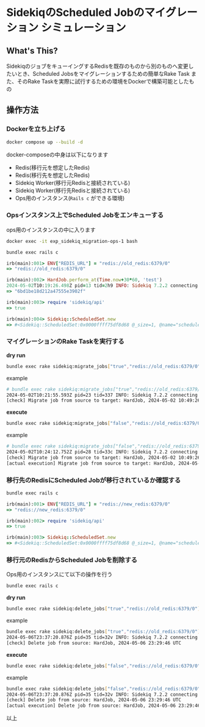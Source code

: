 # SidekiqのScheduled Jobのマイグレーション シミュレーション
## What's This?
SidekiqのジョブをキューイングするRedisを既存のものから別のものへ変更したいとき、Scheduled Jobsをマイグレーションするための簡単なRake Task
また、そのRake Taskを実際に試行するための環境をDockerで構築可能としたもの

## 操作方法

### Dockerを立ち上げる

```sh
docker compose up --build -d
```

docker-composeの中身は以下になります
- Redis(移行元を想定したRedis)
- Redis(移行先を想定したRedis)
- Sidekiq Worker(移行元Redisと接続されている)
- Sidekiq Worker(移行先Redisと接続されている)
- Ops用のインスタンス(`Rails c` ができる環境)

### Opsインスタンス上でScheduled Jobをエンキューする

ops用のインスタンスの中に入ります
```sh
docker exec -it exp_sidekiq_migration-ops-1 bash
```

```sh
bundle exec rails c
```

```ruby
irb(main):001> ENV["REDIS_URL"] = "redis://old_redis:6379/0"
=> "redis://old_redis:6379/0"

irb(main):002> HardJob.perform_at(Time.now+30*60, 'test')
2024-05-02T10:19:26.498Z pid=13 tid=2h9 INFO: Sidekiq 7.2.2 connecting to Redis with options {:size=>10, :pool_name=>"internal", :url=>"redis://old_redis:6379/0"}
=> "6bd1be18d212a47555e3902f"

irb(main):003> require 'sidekiq/api'
=> true

irb(main):004> Sidekiq::ScheduledSet.new
=> #<Sidekiq::ScheduledSet:0x0000ffff75df8d68 @_size=1, @name="schedule">
```


### マイグレーションのRake Taskを実行する
**dry run**
```sh
bundle exec rake sidekiq:migrate_jobs["true","redis://old_redis:6379/0","redis://new_redis:6379/0"]
```

example
```sh
# bundle exec rake sidekiq:migrate_jobs["true","redis://old_redis:6379/0","redis://new_redis:6379/0"]
2024-05-02T10:21:55.593Z pid=23 tid=337 INFO: Sidekiq 7.2.2 connecting to Redis with options {:size=>10, :pool_name=>"internal", :url=>"redis://old_redis:6379/0"}
[check] Migrate job from source to target: HardJob, 2024-05-02 10:49:26 UTC # Log from rake task. it'll show each scheduled job.
```

**execute**
```sh
bundle exec rake sidekiq:migrate_jobs["false","redis://old_redis:6379/0","redis://new_redis:6379/0"]
```

example
```sh
# bundle exec rake sidekiq:migrate_jobs["false","redis://old_redis:6379/0","redis://new_redis:6379/0"]
2024-05-02T10:24:12.752Z pid=28 tid=33c INFO: Sidekiq 7.2.2 connecting to Redis with options {:size=>10, :pool_name=>"internal", :url=>"redis://old_redis:6379/0"}
[check] Migrate job from source to target: HardJob, 2024-05-02 10:49:26 UTC
[actual execution] Migrate job from source to target: HardJob, 2024-05-02 10:49:26 UTC
```

### 移行先のRedisにScheduled Jobが移行されているか確認する


```sh
bundle exec rails c
```

```ruby
irb(main):001> ENV["REDIS_URL"] = "redis://new_redis:6379/0"
=> "redis://new_redis:6379/0"

irb(main):002> require 'sidekiq/api'
=> true

irb(main):003> Sidekiq::ScheduledSet.new
=> #<Sidekiq::ScheduledSet:0x0000ffff75df8d68 @_size=1, @name="schedule"> ## sizeが想定したsizeかどうか確認
```

### 移行元のRedisからScheduled Jobを削除する

Ops用のインスタンスにて以下の操作を行う

```sh
bundle exec rails c
```

**dry run**
```sh
bundle exec rake sidekiq:delete_jobs["true","redis://old_redis:6379/0"]
```

example
```sh
bundle exec rake sidekiq:delete_jobs["true","redis://old_redis:6379/0"]
2024-05-06T23:37:20.876Z pid=35 tid=32v INFO: Sidekiq 7.2.2 connecting to Redis with options {:size=>10, :pool_name=>"internal", :url=>"redis://old_redis:6379/0"}
[check] Delete job from source: HardJob, 2024-05-06 23:29:46 UTC
```

**execute**
```sh
bundle exec rake sidekiq:delete_jobs["false","redis://old_redis:6379/0"]
```

example
```sh
bundle exec rake sidekiq:delete_jobs["false","redis://old_redis:6379/0"]
2024-05-06T23:37:20.876Z pid=35 tid=32v INFO: Sidekiq 7.2.2 connecting to Redis with options {:size=>10, :pool_name=>"internal", :url=>"redis://old_redis:6379/0"}
[check] Delete job from source: HardJob, 2024-05-06 23:29:46 UTC
[actual execution] Delete job from source: HardJob, 2024-05-06 23:29:46 UTC
```

以上

